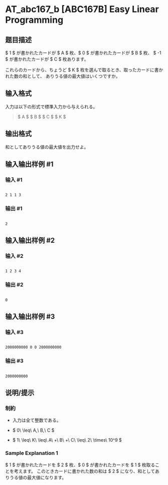 # AT_abc167_b [ABC167B] Easy Linear Programming

## 题目描述

[problemUrl]: https://atcoder.jp/contests/abc167/tasks/abc167_b

$ 1 $ が書かれたカードが $ A $ 枚、$ 0 $ が書かれたカードが $ B $ 枚、 $ -1 $ が書かれたカードが $ C $ 枚あります。

これらのカードから、ちょうど $ K $ 枚を選んで取るとき、取ったカードに書かれた数の和として、 ありうる値の最大値はいくつですか。

## 输入格式

入力は以下の形式で標準入力から与えられる。

> $ A $ $ B $ $ C $ $ K $

## 输出格式

和としてありうる値の最大値を出力せよ。

## 输入输出样例 #1

### 输入 #1

```
2 1 1 3
```

### 输出 #1

```
2
```

## 输入输出样例 #2

### 输入 #2

```
1 2 3 4
```

### 输出 #2

```
0
```

## 输入输出样例 #3

### 输入 #3

```
2000000000 0 0 2000000000
```

### 输出 #3

```
2000000000
```

## 说明/提示

### 制約

- 入力は全て整数である。
- $ 0\ \leq\ A,\ B,\ C $
- $ 1\ \leq\ K\ \leq\ A\ +\ B\ +\ C\ \leq\ 2\ \times\ 10^9 $

### Sample Explanation 1

$ 1 $ が書かれたカードを $ 2 $ 枚、$ 0 $ が書かれたカードを $ 1 $ 枚取ることを考えます。 このときカードに書かれた数の和は $ 2 $ になり、和としてありうる値の最大値になります。